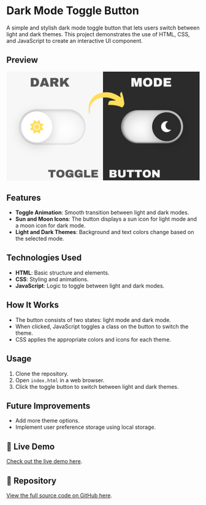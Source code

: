 


# Dark Mode Toggle Button

A simple and stylish dark mode toggle button that lets users switch between light and dark themes. This project demonstrates the use of HTML, CSS, and JavaScript to create an interactive UI component.

## Preview
![Screenshot](Miniatura.png)

## Features

- **Toggle Animation**: Smooth transition between light and dark modes.
- **Sun and Moon Icons**: The button displays a sun icon for light mode and a moon icon for dark mode.
- **Light and Dark Themes**: Background and text colors change based on the selected mode.
  
## Technologies Used

- **HTML**: Basic structure and elements.
- **CSS**: Styling and animations.
- **JavaScript**: Logic to toggle between light and dark modes.

## How It Works

- The button consists of two states: light mode and dark mode.
- When clicked, JavaScript toggles a class on the button to switch the theme.
- CSS applies the appropriate colors and icons for each theme.
  
## Usage

1. Clone the repository.
2. Open `index.html` in a web browser.
3. Click the toggle button to switch between light and dark themes.

## Future Improvements

- Add more theme options.
- Implement user preference storage using local storage.

## 🔗 Live Demo

[Check out the live demo here](https://viveksoni-10.github.io/javascript-code/Dark-Mode-Button-main/).

## 📁 Repository

[View the full source code on GitHub here](https://github.com/viveksoni-10/javascript-code/tree/main/Dark-Mode-Button-main).

